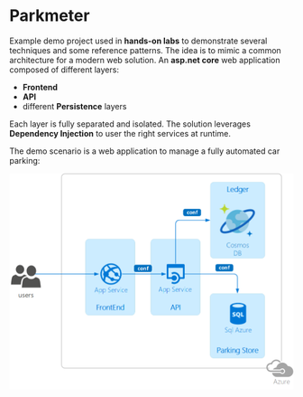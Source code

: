 # Parkmeter

Example demo project used in **hands-on labs** to demonstrate several techniques and some reference patterns.
The idea is to mimic a common architecture for a modern web solution.
An **asp.net core** web application composed of different layers:

- **Frontend**
- **API**
- different **Persistence** layers

Each layer is fully separated and isolated. The solution leverages **Dependency Injection** to user the right services at runtime.

The demo scenario is a web application to manage a fully automated car parking:

![architecture](docs/Parkmeter-architecture.png "Architecture")
